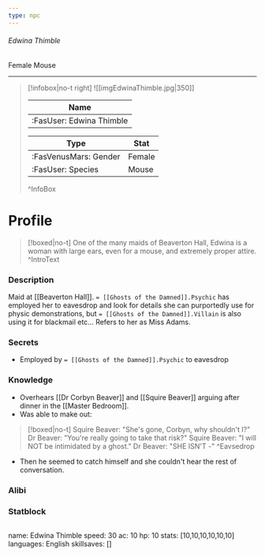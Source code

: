 ```yaml
---
type: npc
---
```


###### Edwina Thimble
<span class="sub2">Female Mouse </span>
___

> [!infobox|no-t right]
> ![[imgEdwinaThimble.jpg|350]]
> 
> | Name |
> | :----: |
> | :FasUser: Edwina Thimble | 
> 
> | Type | Stat |
> | ---- | ---- |
> | :FasVenusMars: Gender | Female |
> | :FasUser: Species | Mouse |
>^InfoBox

# Profile

> [!boxed|no-t]
> One of the many maids of Beaverton Hall, Edwina is a woman with large ears, even for a mouse, and extremely proper attire.
>^IntroText

### Description
Maid at [[Beaverton Hall]]. `= [[Ghosts of the Damned]].Psychic` has employed her to eavesdrop and look for details she can purportedly use for physic demonstrations, but ⁠`= [[Ghosts of the Damned]].Villain` is also using it for blackmail etc... Refers to her as Miss Adams.

### Secrets
- Employed by ⁠`= [[Ghosts of the Damned]].Psychic` to eavesdrop

### Knowledge
- Overhears [[Dr Corbyn Beaver]] and [[Squire Beaver]] arguing after dinner in the [[Master Bedroom]].
- Was able to make out:

> [!boxed|no-t]
> Squire Beaver: "She's gone, Corbyn, why shouldn't I?"
> Dr Beaver: "You're really going to take that risk?" 
> Squire Beaver: "I will NOT be intimidated by a ghost."
> Dr Beaver: "SHE ISN'T -"
>^Eavsedrop
- Then he seemed to catch himself and she couldn't hear the rest of conversation.

### Alibi 


### Statblock
>```statblock
name: Edwina Thimble
speed: 30
ac: 10
hp: 10
stats: [10,10,10,10,10,10]
languages: English
skillsaves: []